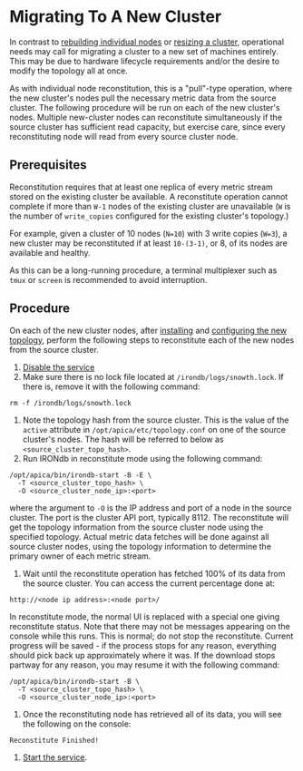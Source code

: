 # Migrating To A New Cluster

In contrast to [rebuilding individual nodes](rebuilding-irondb-nodes.md) or [resizing a cluster](resizing-clusters.md), operational needs may call for migrating a cluster to a new set of machines entirely. This may be due to hardware lifecycle requirements and/or the desire to modify the topology all at once.

As with individual node reconstitution, this is a "pull"-type operation, where the new cluster's nodes pull the necessary metric data from the source cluster. The following procedure will be run on each of the new cluster's nodes. Multiple new-cluster nodes can reconstitute simultaneously if the source cluster has sufficient read capacity, but exercise care, since every reconstituting node will read from every source cluster node.

## Prerequisites[​](https://docs.circonus.com/irondb/administration/migrating-clusters#prerequisites) <a href="#prerequisites" id="prerequisites"></a>

Reconstitution requires that at least one replica of every metric stream stored on the existing cluster be available. A reconstitute operation cannot complete if more than `W-1` nodes of the existing cluster are unavailable (`W` is the number of `write_copies` configured for the existing cluster's topology.)

For example, given a cluster of 10 nodes (`N=10`) with 3 write copies (`W=3`), a new cluster may be reconstituted if at least `10-(3-1)`, or 8, of its nodes are available and healthy.

As this can be a long-running procedure, a terminal multiplexer such as `tmux` or `screen` is recommended to avoid interruption.

## Procedure[​](https://docs.circonus.com/irondb/administration/migrating-clusters#procedure) <a href="#procedure" id="procedure"></a>

On each of the new cluster nodes, after [installing](../getting-started/installation.md) and [configuring the new topology](../getting-started/installation.md#cluster-configuration), perform the following steps to reconstitute each of the new nodes from the source cluster.

1. [Disable the service](operations.md#service-management)
2. Make sure there is no lock file located at `/irondb/logs/snowth.lock`. If there is, remove it with the following command:

```
rm -f /irondb/logs/snowth.lock
```

1. Note the topology hash from the source cluster. This is the value of the `active` attribute in `/opt/apica/etc/topology.conf` on one of the source cluster's nodes. The hash will be referred to below as `<source_cluster_topo_hash>`.
2. Run IRONdb in reconstitute mode using the following command:

```
/opt/apica/bin/irondb-start -B -E \
  -T <source_cluster_topo_hash> \
  -O <source_cluster_node_ip>:<port>
```

where the argument to `-O` is the IP address and port of a node in the source cluster. The port is the cluster API port, typically 8112. The reconstitute will get the topology information from the source cluster node using the specified topology. Actual metric data fetches will be done against all source cluster nodes, using the topology information to determine the primary owner of each metric stream.

1. Wait until the reconstitute operation has fetched 100% of its data from the source cluster. You can access the current percentage done at:

```
http://<node ip address>:<node port>/
```

In reconstitute mode, the normal UI is replaced with a special one giving reconstitute status. Note that there may not be messages appearing on the console while this runs. This is normal; do not stop the reconstitute. Current progress will be saved - if the process stops for any reason, everything should pick back up approximately where it was. If the download stops partway for any reason, you may resume it with the following command:

```
/opt/apica/bin/irondb-start -B \
  -T <source_cluster_topo_hash> \
  -O <source_cluster_node_ip>:<port>
```

1. Once the reconstituting node has retrieved all of its data, you will see the following on the console:

```
Reconstitute Finished!
```

1. [Start the service](operations.md#service-management).
